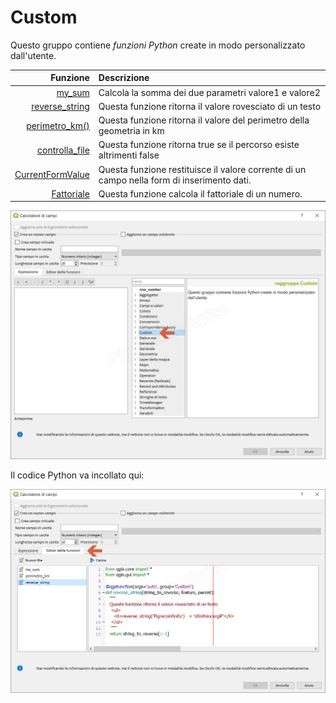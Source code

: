 # Custom

Questo gruppo contiene _funzioni Python_ create in modo personalizzato dall'utente.

 Funzione  | Descrizione
----------:|:-----------
[my_sum](my_sum.html)|Calcola la somma dei due parametri valore1 e valore2
[reverse_string](reverse_string.html)|Questa funzione ritorna il valore rovesciato di un testo
[perimetro_km()](perimetro_km().html)|Questa funzione ritorna il valore del perimetro della geometria in km 
[controlla_file](controlla_file.html)|Questa funzione ritorna true se il percorso esiste altrimenti false
[CurrentFormValue](CurrentFormValue.html)|Questa funzione restituisce il valore corrente di un campo nella form di inserimento dati.
[Fattoriale](fattoriale.md)|Questa funzione calcola il fattoriale di un numero.

![](/img/custom/gruppo_custom1.png)

Il codice Python va incollato qui:

![](/img/custom/editor_funzioni1.png)

